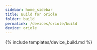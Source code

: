 ```yaml
---
sidebar: home_sidebar
title: Build for oriole
folder: build
permalink: /devices/oriole/build
device: oriole
---
```

{% include templates/device_build.md %}
